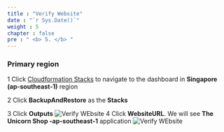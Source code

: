 ```yaml
---
title : "Verify Website"
date : "`r Sys.Date()`"
weight : 5
chapter : false
pre : " <b> 5. </b> "
---
```


### Primary region

1 Click [Cloudformation Stacks](https://ap-southeast-1.console.aws.amazon.com/cloudformation/home?region=ap-southeast-1#/stacks) to navigate to the dashboard in **Singapore (ap-southeast-1)** region

2 Click **BackupAndRestore** as the **Stacks**

3 Click **Outputs**
 ![Verify WEbsite](/images/5.verifywebsite/1_VerifyWeb.png?width=90pc)
4 Click **WebsiteURL**. We will see **The Unicorn Shop -ap-southeast-1** application
 ![Verify WEbsite](/images/5.verifywebsite/2_VerifyWeb.png?width=90pc)